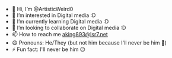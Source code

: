 - 👋 Hi, I’m @ArtisticWeird0
- 👀 I’m interested in Digital media :D
- 🌱 I’m currently learning Digital media :D
- 💞️ I’m looking to collaborate on Digital media :D
- 📫 How to reach me aking893@lsr7.net
- 😄 Pronouns: He/They (but not him because I'll never be him 🤧)
- ⚡ Fun fact: I'll never be him 😥

<!---
ArtisticWeird0/ArtisticWeird0 is a ✨ special ✨ repository because its `README.md` (this file) appears on your GitHub profile.
You can click the Preview link to take a look at your changes.
--->

